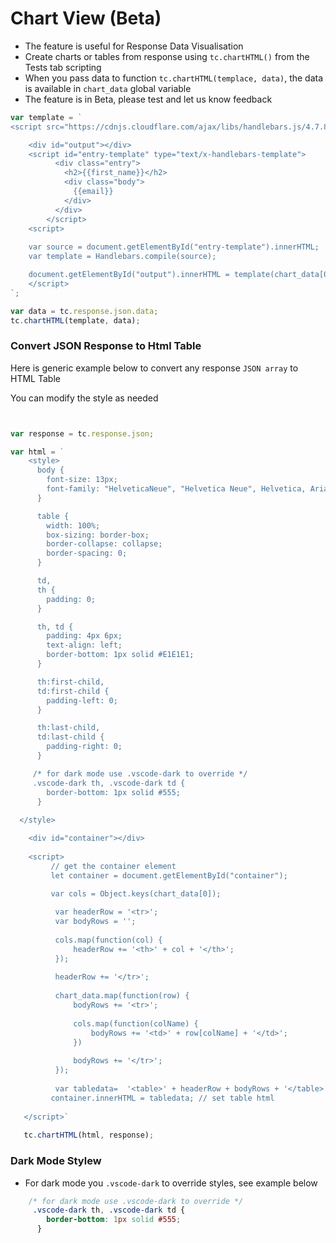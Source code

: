 # Chart View (Beta)
- The feature is useful for Response Data Visualisation
- Create charts or tables from response using `tc.chartHTML()` from the Tests tab scripting
- When you pass data to function `tc.chartHTML(templace, data)`, the data is available in `chart_data` global variable
- The feature is in Beta, please test and let us know feedback

```js
var template = `
<script src="https://cdnjs.cloudflare.com/ajax/libs/handlebars.js/4.7.8/handlebars.min.js"></script>

    <div id="output"></div>
    <script id="entry-template" type="text/x-handlebars-template">
          <div class="entry">
            <h2>{{first_name}}</h2>
            <div class="body">
              {{email}}
            </div>
          </div>
        </script>
    <script>
    
    var source = document.getElementById("entry-template").innerHTML;
    var template = Handlebars.compile(source);

    document.getElementById("output").innerHTML = template(chart_data[0]);
    </script>
`;

var data = tc.response.json.data;
tc.chartHTML(template, data);
```


### Convert JSON Response to Html Table
Here is generic example below to convert any response `JSON array` to HTML Table

You can modify the style as needed


```js


var response = tc.response.json;

var html = `
    <style>
      body {
        font-size: 13px;
        font-family: "HelveticaNeue", "Helvetica Neue", Helvetica, Arial, sans-serif;
      }

      table {
        width: 100%;
        box-sizing: border-box;
        border-collapse: collapse;
        border-spacing: 0;
      }

      td,
      th {
        padding: 0;
      }

      th, td {
        padding: 4px 6px;
        text-align: left;
        border-bottom: 1px solid #E1E1E1;
      }

      th:first-child,
      td:first-child {
        padding-left: 0;
      }

      th:last-child,
      td:last-child {
        padding-right: 0;
      }

     /* for dark mode use .vscode-dark to override */
     .vscode-dark th, .vscode-dark td {
        border-bottom: 1px solid #555;
      }
  
  </style>

    <div id="container"></div>
    
    <script>
         // get the container element
         let container = document.getElementById("container");
         
         var cols = Object.keys(chart_data[0]);

          var headerRow = '<tr>';
          var bodyRows = '';
      
          cols.map(function(col) {
              headerRow += '<th>' + col + '</th>';
          });
      
          headerRow += '</tr>';
      
          chart_data.map(function(row) {
              bodyRows += '<tr>';
      
              cols.map(function(colName) {
                  bodyRows += '<td>' + row[colName] + '</td>';
              })
      
              bodyRows += '</tr>';
          });
      
          var tabledata=  '<table>' + headerRow + bodyRows + '</table>';
         container.innerHTML = tabledata; // set table html
      
   </script>`
   
   tc.chartHTML(html, response);
```

### Dark Mode Stylew

- For dark mode you `.vscode-dark` to override styles, see example below
```css
    /* for dark mode use .vscode-dark to override */
     .vscode-dark th, .vscode-dark td {
        border-bottom: 1px solid #555;
      }
```
